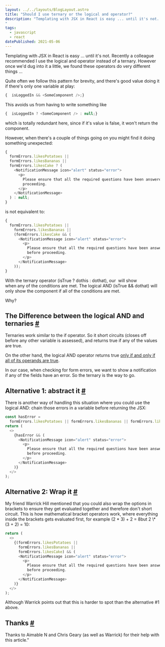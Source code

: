 ```yaml
---
layout: ../../layouts/BlogLayout.astro
title: "Should I use ternary or the logical and operator?"
description: "Templating with JSX in React is easy ... until it's not. Recently a colleague recommended I use the logical and operator instead of a ternary. However once we'd dug into it a little, we found these operators do very different things ...
"
tags: 
  - javascript
  - react
datePublished: 2021-05-06
---
```

Templating with JSX in React is easy ... until it's not. Recently a colleague recommended I use the logical and operator instead of a ternary. However once we'd dug into it a little, we found these operators do very different things ...

Quite often we follow this pattern for brevity, and there's good value doing it if there's only one variable at play:

```javascript
{  isLoggedIn && <SomeComponent />;}
```

This avoids us from having to write something like

```javascript
{  isLoggedIn ? <SomeComponent /> : null;}
```

which is totally redundant here, since if it's value is false, it won't return the component.

However, when there's a couple of things going on you might find it doing something unexpected:

```javascript
{
  formErrors.likesPotatoes ||
  formErrors.likesBananas ||
  formErrors.likesCake ? (
    <NotificationMessage icon="alert" status="error">
      <p>
        Please ensure that all the required questions have been answered before
        proceeding.
      </p>
    </NotificationMessage>
  ) : null;
}
```

is not equivalent to:

```javascript
{
  formErrors.likesPotatoes ||
    formErrors.likesBananas ||
    (formErrors.likesCake && (
      <NotificationMessage icon="alert" status="error">
        <p>
          Please ensure that all the required questions have been answered
          before proceeding.
        </p>
      </NotificationMessage>
    ));
}
```

With the ternary operator (isTrue ? dothis : dothat), our <NotificationMessage/> will show when any of the conditions are met. The logical AND (isTrue && dothat) will only show the component if all of the conditions are met.

Why?

## The Difference between the logical AND and ternaries [#](https://deliciousreverie.co.uk/posts/should-i-use-ternary-or-logicaland-in-react/#the-difference-between-the-logical-and-and-ternaries)

Ternaries work similar to the if operator. So it short circuits (closes off before any other variable is assessed), and returns true if any of the values are true.

On the other hand, the logical AND operator returns true [only if and only if all of its operands are true](https://developer.mozilla.org/en-US/docs/Web/JavaScript/Reference/Operators/Logical_AND).

In our case, when checking for form errors, we want to show a notification if any of the fields have an error. So the ternary is the way to go.

## Alternative 1: abstract it [#](https://deliciousreverie.co.uk/posts/should-i-use-ternary-or-logicaland-in-react/#alternative-1:-abstract-it)

There is another way of handling this situation where you could use the logical AND: chain those errors in a variable before returning the JSX:

```javascript
const hasError =
  formErrors.likesPotatoes || formErrors.likesBananas || formErrors.likesCake;
return (
  <>
    {hasError && (
      <NotificationMessage icon="alert" status="error">
        <p>
          Please ensure that all the required questions have been answered
          before proceeding.
        </p>
      </NotificationMessage>
    )}
  </>
);
```

## Alternative 2: Wrap it [#](https://deliciousreverie.co.uk/posts/should-i-use-ternary-or-logicaland-in-react/#alternative-2:-wrap-it)

My friend Warrick Hill mentioned that you could also wrap the options in brackets to ensure they get evaluated together and therefore don't short circuit. This is how mathematical bracket operators work, where everything inside the brackets gets evaluated first, for example (2 \* 3) + 2 = 8but 2 \\\* (3 + 2) = 10:

```javascript
return (
  <>
    {(formErrors.likesPotatoes ||
      formErrors.likesBananas ||
      formErrors.likesCake) && (
      <NotificationMessage icon="alert" status="error">
        <p>
          Please ensure that all the required questions have been answered
          before proceeding.
        </p>
      </NotificationMessage>
    )}
  </>
);
```

Although Warrick points out that this is harder to spot than the alternative #1 above.

## Thanks [#](https://deliciousreverie.co.uk/posts/should-i-use-ternary-or-logicaland-in-react/#thanks)

Thanks to Aimable N and Chris Geary (as well as Warrick) for their help with this article."